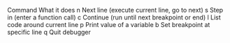 Command         What it does
n           Next line (execute current line, go to next)
s           Step in (enter a function call)
c           Continue (run until next breakpoint or end)
l           List code around current line
p           Print value of a variable
b           Set breakpoint at specific line
q           Quit debugger
